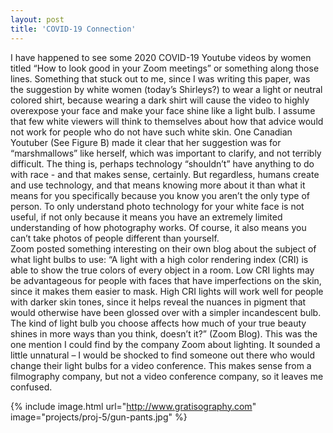 ```yaml
---
layout: post
title: 'COVID-19 Connection'
---
```


  I have happened to see some 2020 COVID-19 Youtube videos by women titled “How to look good in your Zoom meetings” or something along those lines. Something that stuck out to me, since I was writing this paper, was the suggestion by white women (today’s Shirleys?) to wear a light or neutral colored shirt, because wearing a dark shirt will cause the video to highly overexpose your face and make your face shine like a light bulb.  I assume that few white viewers will think to themselves about how that advice would not work for people who do not have such white skin.  One Canadian Youtuber (See Figure B) made it clear that her suggestion was for “marshmallows” like herself, which was important to clarify, and not terribly difficult. The thing is, perhaps technology “shouldn’t” have anything to do with race - and that makes sense, certainly. But regardless, humans create and use technology, and that means knowing more about it than what it means for you specifically because you know you aren’t the only type of person. To only understand photo technology for your white face is not useful, if not only because it means you have an extremely limited understanding of how photography works. Of course, it also means you can’t take photos of people different than yourself.  
  Zoom posted something interesting on their own blog about the subject of what light bulbs to use: “A light with a high color rendering index (CRI) is able to show the true colors of every object in a room. Low CRI lights may be advantageous for people with faces that have imperfections on the skin, since it makes them easier to mask. High CRI lights will work well for people with darker skin tones, since it helps reveal the nuances in pigment that would otherwise have been glossed over with a simpler incandescent bulb. The kind of light bulb you choose affects how much of your true beauty shines in more ways than you think, doesn’t it?” (Zoom Blog).  This was the one mention I could find by the company Zoom about lighting. It sounded a little unnatural – I would be shocked to find someone out there who would change their light bulbs for a video conference.  This makes sense from a filmography company, but not a video conference company, so it leaves me confused. 


{% include image.html url="http://www.gratisography.com" image="projects/proj-5/gun-pants.jpg" %}
